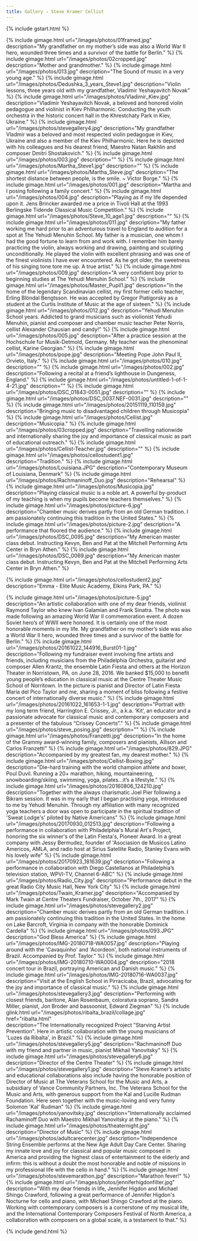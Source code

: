 ```yaml
---
title: Gallery ‹ Steve Kramer Cellist
---
```

{% include gstart.html %}

{% include gimage.html url="/images/photos/01framed.jpg" 
   description="My grandfather on my mother’s side was also a World War II hero, wounded three times and a survivor of the battle for Berlin." %}
{% include gimage.html url="/images/photos/02cropped.jpg" 
   description="Mother and grandmother." %}
{% include gimage.html url="/images/photos/013.jpg" 
   description="The Sound of music in a very young age." %}
{% include gimage.html url="/images/photos/Dedushka_3_years_Steve1.jpg" 
   description="Violin lessons, three years old with my grandfather, Vladimir Yeshayavitch Novak" %}
{% include gimage.html url="/images/photos/Vladimir_Kiev.jpg" 
   description="Vladimir Yeshayavitch Novak, a beloved and honored violin pedagogue and violinist in Kiev Philharmonic. Conducting the youth orchestra in the historic concert hall in the Khrestchaty Park in Kiev, Ukraine." %}
{% include gimage.html url="/images/photos/stevegallery4.jpg" 
   description="My grandfather Vladmir was a beloved and most respected violin pedagogue in Kiev, Ukraine and also a member of the Kiev Philharmonic. Here he is depicted with his colleagues and his dearest friend, Maestro Natan Rakhlin and composer Dmitri Shostakovich." %}
{% include gimage.html url="/images/photos/003.jpg" description="" %}
{% include gimage.html url="/images/photos/Martha_Steve1.jpg" description="" %}
{% include gimage.html url="/images/photos/Martha_Steve.jpg"
   description="The shortest distance between people, is the smile. ~ Victor Borge." %}
{% include gimage.html url="/images/photos/001.jpg"
   description="Martha and I posing following a family concert." %}
{% include gimage.html url="/images/photos/004.jpg" 
   description="Playing as if my life depended upon it. Jens Brincker awarded me a price in Tivoli Hall at the 1993 Berlingske Tidende Classical Music Competition." %}
{% include gimage.html url="/images/photos/Steve_10_age1.jpg" description="" %}
{% include gimage.html url="/images/photos/011.jpg" 
   description="My father working me hard prior to an adventurous travel to England to audition for a spot at The Yehudi Menuhin School. My father is a musician, one whom I had the good fortune to learn from and work with. I remember him barely practicing the violin, always working and drawing, painting and sculpting unconditionally. He played the violin with excellent phrasing and was one of the finest violinists I have ever encountered. As he got older, the sweetness of his singing tone tore me up. A true artist." %}
{% include gimage.html url="/images/photos/009.jpg" 
   description="A very confident boy prior to beginning studies at The Yehudi Menuhin School." %}
{% include gimage.html url="/images/photos/Master_Pupil1.jpg" 
   description="In the home of the legendary Scandinavian cellist, my first former cello teacher, Erling Blöndal Bengtsson. He was accepted by Gregor Piatigorsky as a student at the Curtis Institute of Music at the age of sixteen." %}
{% include gimage.html url="/images/photos/012.jpg" 
   description="Yehudi Menuhin School years. Addicted to grand musicians such as violionist Yehudi Menuhin, pianist and composer and chamber music teacher Peter Norris, cellist Alexander Chausian and candy!" %}
{% include gimage.html url="/images/photos/005.jpg" 
   description="After a practice session at the Hochschule fur Musik-Detmold, Germany. My teacher was the phenominal cellist, Karine Georgian." %}
{% include gimage.html url="/images/photos/pope.jpg" description="Meeting Pope John Paul II, Orvieto, Italy." %}
{% include gimage.html url="/images/photos/010.jpg" description="" %}
{% include gimage.html url="/images/photos/002.jpg" 
   description="Following a recital at a friend’s lighthouse in Dungeness, England." %}
{% include gimage.html url="/images/photos/untitled-1-of-1-4-21.jpg" description="" %}
{% include gimage.html url="/images/photos/DSC_01843-0051.jpg" description="" %}
{% include gimage.html url="/images/photos/DSC_0037.NEF-0031.jpg" description="" %}
{% include gimage.html url="/images/photos/20151119_110159.jpg" 
   description="Bringing music to disadvantaged children through Musicopia" %}
{% include gimage.html url="/images/photos/Cellist.jpg" description="Musicopia." %}
{% include gimage.html url="/images/photos/03cropped.jpg" 
   description="Travelling nationwide and internationally sharing the joy and importance of classical music as part of educational outreach." %}
{% include gimage.html url="/images/photos/Cellist-Teacher.jpg" description="" %}
{% include gimage.html url="/images/photos/cellostudent1.jpg" description="Tradition." %}
{% include gimage.html url="/images/photos/Louisiana.JPG" description="Contemporary Museum of Louisiana, Denmark" %}
{% include gimage.html url="/images/photos/Rachmaninoff_Duo.jpg" description="Rehearsal" %}
{% include gimage.html url="/images/photos/Musicopia.jpg" 
   description="Playing classical music is a noble art. A powerful by-product of my teaching is when my pupils become teachers themselves." %}
{% include gimage.html url="/images/photos/picture-6.jpg" 
   description="Chamber music derives partly from an old German tradition. I am passionately continuing this tradition in the United States." %}
{% include gimage.html url="/images/photos/picture-2.jpg" 
   description="A performance that floored the audience." %}
{% include gimage.html url="/images/photos/DSC_0095.jpg" 
   description="My American master class debut. Instructing Kevyn, Ben and Pat at the Mitchell Performing Arts Center in Bryn Athen." %}
{% include gimage.html url="/images/photos/DSC_0069.jpg" 
   description="My American master class debut. Instructing Kevyn, Ben and Pat at the Mitchell Performing Arts Center in Bryn Athen." %}
   
{% include gimage.html url="/images/photos/cellostudent2.jpg" 
   description="Emma - Elite Music Academy, Elkins Park, PA." %}
   
{% include gimage.html url="/images/photos/picture-5.jpg" 
   description="An artistic collaboration with one of my dear friends, violinist Raymond Taylor who knew Ivan Galamian and Frank Sinatra. The photo was made following an amazing World War II commemoration event. A dozen Soviet hero’s of WWII were honored. It is certainly one of the most honorable moments in my life. My grandfather on my mother’s side was also a World War II hero, wounded three times and a survivor of the battle for Berlin." %}
{% include gimage.html url="/images/photos/20161022_144916_Burst01-1.jpg" 
   description="Following my fundraiser event involving fine artists and friends, including musicians from the Philadelphia Orchestra, guitarist and composer Allen Krantz, the ensemble Latin Fiesta and others at the Horizon Theater in Norristown, PA, on June 28, 2016. We banked $15,000 to benefit young people’s education in classical music at the Centre Theater Music School of Norritown. In the picture is pianist and Director of Latin Fiesta Maria del Pico Taylor and me, sharing a moment of bliss following a festive concert of internationally diverse music." %}
{% include gimage.html url="/images/photos/20161022_161653-1-1.jpg" 
   description="Portrait with my long term friend, Harrington E. Crissey, Jr., a.k.a. ‘Kit’, an educator and a passionate advocate for classical music and contemporary composers and a presenter of the fabulous “Crissey Concerts”." %}
{% include gimage.html url="/images/photos/steve_posing.jpg" 
   description="" %}
{% include gimage.html url="/images/photos/Franzetti.jpg" 
   description="In the home of the Grammy award-winning family, composers and pianists, Allison and Carlos Franzetti" %}
{% include gimage.html url="/images/photos/829.JPG" 
   description="Accompanied by my greatest fan, my dearest mother." %}
{% include gimage.html url="/images/photos/Cellist-Boxing.jpg" 
   description="Die-hard training with the world champion athlete and boxer, Poul Duvil. Running a 20+ marathon, hiking, mountaineering, snowboarding/skiing, swimming, yoga, pilates…it’s a lifestyle." %}
{% include gimage.html url="/images/photos/20160806_124210.jpg" 
   description="Together with the always charismatic Joel Pier following a Bikram session. It was in my early that I began practising yoga, introduced to me by Yehudi Menuhin. Through my affiliation with many recognized yoga teachers a door was open to participate in the spiritual tradition of 'Sweat Lodge's' piloted by Native Americans" %}
{% include gimage.html url="/images/photos/20170930_012513.jpg" 
   description="Following a performance in collaboration with Philadelphia's Mural Art's Project, honoring the six winner's of the Latin Fiesta's, Pioneer Award. In a great company with Jessy Bermudez, founder of 'Asociasion de Musicos Latino Americos, AMLA, and radio host at Sirius Satellite Radio, Stanley Evans with his lovely wife" %}
{% include gimage.html url="/images/photos/20170923_181639.jpg" 
   description="Following a performance in collaboration with Diego Castellanos at Philadelphia’s television station, WPVI-TV, Channel 6-ABC" %}
{% include gimage.html url="/images/photos/Radio_City.jpg" description="Performance debut in the great Radio City Music Hall, New York City" %}
{% include gimage.html url="/images/photos/Twain_Kramer.jpg" description="Accompanied by Mark Twain at Centre Theaters Fundraiser, October 7th., 2017" %}
{% include gimage.html url="/images/photos/stevegallery2.jpg" 
   description="Chamber music derives partly from an old German tradition. I am passionately continuing this tradition in the United States. In the home on Lake Barcroft, Virginia in company with the honorable Dominick Cardella" %}
{% include gimage.html url="/images/photos/093.JPG" description="God Bless America" %}
{% include gimage.html url="/images/photos/IMG-20180718-WA0057.jpg" description="Playing around with the 'Cavaquinho' and 'Acordeon', both national instruments of Brazil.  Accompanied by Prof. Taylor." %}
{% include gimage.html url="/images/photos/IMG-20180710-WA0004.jpg" description="2018 concert tour in Brazil, portraying American and Danish music." %}
{% include gimage.html url="/images/photos/IMG-20180716-WA0037.jpg" description="Visit at the English School in Pirracicaba, Brazil, advocating for the joy and importance of classical music." %}
{% include gimage.html url="/images/photos/stevegallery3.jpg" 
   description="Performing with closest friends, baritone, Alan Rosenbaum, coloratura soprano, Sandra Miller, pianist, Jon Broder and bassoonist, Edward Ziegman" %}
{% include glink.html url="/images/photos/ribalta_brazil/collage.jpg" href="ribalta.html"       
   description="The Internationally recognized Project &quot;Starving Artist Prevention&quot;.  Here in artistic collaboration with the young musicians of 'Luzes da Ribalta', in Brazil."  %}
{% include gimage.html url="/images/photos/stevegallery5.jpg" 
   description="Rachmaninoff Duo with my friend and partner in music, pianist Mikhail Yanovitsky" %}
{% include gimage.html url="/images/photos/stevegallery6.jpg" 
   description="Director of the Centre Theater" %}
{% include gimage.html url="/images/photos/stevegallery1.jpg" 
   description="Steve Kramer’s artistic and educational collaborations also include having the honorable position of Director of Music at The Veterans School for the Music and Arts, a subsidiary of Vance Community Partners, Inc. The Veterans School for the Music and Arts, with generous support from the Kal and Lucille Rudman Foundation. Here seen together with the music-loving and very funny Solomon 'Kal' Rudman" %}
{% include gimage.html url="/images/photos/yanovitsky.jpg" 
   description="Internationally acclaimed Rachaminoff Duo with Maestro Mikhail Yanovitsky at the piano." %}
{% include gimage.html url="/images/photos/theaternight.jpg" description="Director of Music" %}
{% include gimage.html url="/images/photos/adultcarecenter.jpg"
   description="Independence String Ensemble performs at the New Age Adult Day Care Center. Sharing my innate love and joy for classical and popular music composed in America and providing the highest class of entertainment to the elderly and infirm: this is without a doubt the most honorable and noble of missions in my professional life with the cello in hand." %}
   {% include gimage.html url="/images/photos/stevemarathon.jpg" description="Marathon fever!" %}
    {% include gimage.html url="/images/photos/jenniferhigdonfilter.jpg" description="With my dear friends in life, Jennifer Higdon and Michael Shingo Crawford, following a great performance of Jennifer Higdon's Nocturne for cello and piano, with Michael Shingo Crawford at the piano. Working with contemporary composers is a cornerstone of my musical life, and the International Contemporary Composers Festival of North America, a collaboration with composers on a global scale, is a testament to that." %}
   
  
{% include gend.html %}


